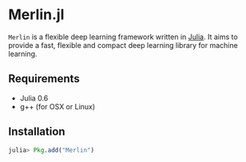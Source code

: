 # Merlin.jl
`Merlin` is a flexible deep learning framework written in [Julia](http://julialang.org/).
It aims to provide a fast, flexible and compact deep learning library for machine learning.

## Requirements
- Julia 0.6
- g++ (for OSX or Linux)

## Installation
```julia
julia> Pkg.add("Merlin")
```
